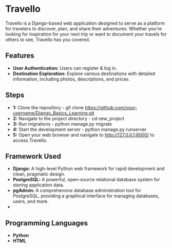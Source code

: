 # Travello

Travello is a Django-based web application designed to serve as a platform for travelers to discover, plan, and share their adventures. 
Whether you're looking for inspiration for your next trip or want to document your travels for others to see, Travello has you covered.

## Features

- **User Authentication:** Users can register & log in.
- **Destination Exploration:** Explore various destinations with detailed information, including photos, descriptions, and prices.

## Steps 

- **1:** Clone the repository - git clone https://github.com/your-username/Django_Basics_Learning.git
- **2:** Navigate to the project directory - cd new_project
- **3:** Run migrations - python manage.py migrate
- **4:** Start the development server - python manage.py runserver
- **5:** Open your web browser and navigate to http://127.0.0.1:8000/ to access Travello.

## Framework Used
- **Django:** A high-level Python web framework for rapid development and clean, pragmatic design.
- **PostgreSQL:** A powerful, open-source relational database system for storing application data.
- **pgAdmin:** A comprehensive database administration tool for PostgreSQL, providing a graphical interface for managing databases, users, and more.
- 
## Programming Languages
- **Python**
- **HTML**
